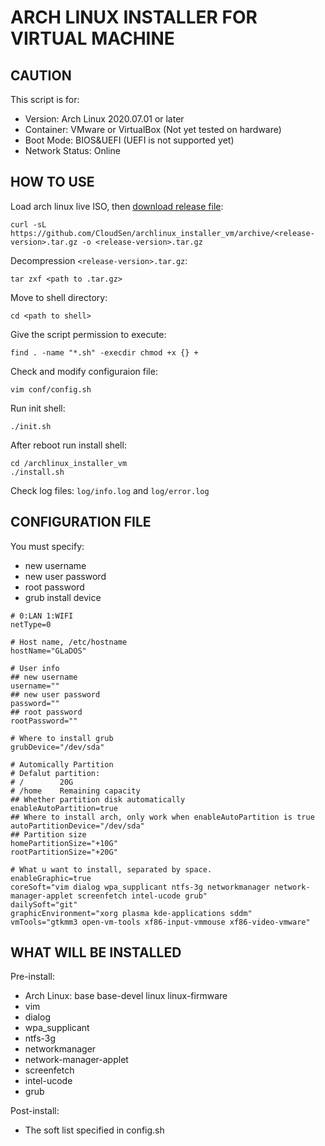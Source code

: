 # ARCH LINUX INSTALLER FOR VIRTUAL MACHINE

## CAUTION
This script is for:
- Version: Arch Linux 2020.07.01 or later
- Container: VMware or VirtualBox (Not yet tested on hardware)
- Boot Mode: BIOS&UEFI (UEFI is not supported yet)
- Network Status: Online

## HOW TO USE

Load arch linux live ISO, then [download release file](https://github.com/CloudSen/archlinux_installer_vm/releases):  

```
curl -sL https://github.com/CloudSen/archlinux_installer_vm/archive/<release-version>.tar.gz -o <release-version>.tar.gz
```
Decompression `<release-version>.tar.gz`:  

```
tar zxf <path to .tar.gz>
```

Move to shell directory:  

```
cd <path to shell>
```

Give the script permission to execute:  

```
find . -name "*.sh" -execdir chmod +x {} +
```

Check and modify configuraion file:  

```
vim conf/config.sh
```

Run init shell:  

```
./init.sh
```

After reboot run install shell:

```
cd /archlinux_installer_vm
./install.sh
```

Check log files: `log/info.log` and `log/error.log`

## CONFIGURATION FILE

You must specify:  

- new username
- new user password
- root password
- grub install device

```
# 0:LAN 1:WIFI
netType=0

# Host name, /etc/hostname
hostName="GLaDOS"

# User info
## new username
username=""
## new user password
password=""
## root password
rootPassword=""

# Where to install grub
grubDevice="/dev/sda"

# Automically Partition
# Defalut partition:
# /        20G
# /home    Remaining capacity
## Whether partition disk automatically
enableAutoPartition=true
## Where to install arch, only work when enableAutoPartition is true
autoPartitionDevice="/dev/sda"
## Partition size
homePartitionSize="+10G"
rootPartitionSize="+20G"

# What u want to install, separated by space.
enableGraphic=true
coreSoft="vim dialog wpa_supplicant ntfs-3g networkmanager network-manager-applet screenfetch intel-ucode grub"
dailySoft="git"
graphicEnvironment="xorg plasma kde-applications sddm"
vmTools="gtkmm3 open-vm-tools xf86-input-vmmouse xf86-video-vmware"
```

## WHAT WILL BE INSTALLED

Pre-install:  

- Arch Linux: base base-devel linux linux-firmware
- vim
- dialog
- wpa_supplicant
- ntfs-3g
- networkmanager
- network-manager-applet
- screenfetch
- intel-ucode
- grub

Post-install:  

- The soft list specified in config.sh